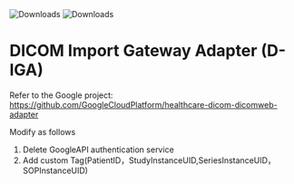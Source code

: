 <img src="https://img.shields.io/badge/D_IGA-1.0.0-blue.svg" alt="Downloads"> 
<img src="https://img.shields.io/badge/JDK-11-green.svg" alt="Downloads">

# DICOM Import Gateway Adapter  (D-IGA)


Refer to the Google project: https://github.com/GoogleCloudPlatform/healthcare-dicom-dicomweb-adapter

Modify as follows
  1. Delete GoogleAPI authentication service 
  2. Add custom Tag(PatientID，StudyInstanceUID,SeriesInstanceUID，SOPInstanceUID)
 
